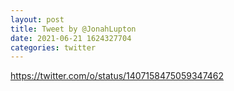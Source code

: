 ```yaml
--- 
layout: post 
title: Tweet by @JonahLupton 
date: 2021-06-21 1624327704 
categories: twitter 
--- 
```

https://twitter.com/o/status/1407158475059347462
